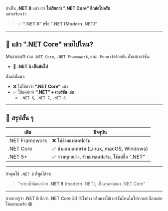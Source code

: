 ถ้าเป็น **.NET 8** แล้ว เรา **ไม่เรียกว่า ".NET Core" อีกต่อไปครับ**  
แต่จะเรียกว่า:

> ✅ **".NET 8" หรือ ".NET (Modern .NET)"**

---

## 🔹 แล้ว ".NET Core" หายไปไหน?

Microsoft รวม `.NET Core`, `.NET Framework`, และ `.Mono` เข้าด้วยกัน ตั้งแต่เวอร์ชัน:
- 🔄 **.NET 5 เป็นต้นไป**

ตั้งแต่นั้นมา:
- ❌ ไม่ใช้คำว่า **“.NET Core”** แล้ว  
- ✅ ใช้แค่คำว่า **“.NET” + เวอร์ชัน** เช่น:
  - `.NET 6`, `.NET 7`, `.NET 8`

---

## 🔸 สรุปสั้น ๆ

| เดิม | ปัจจุบัน |
|------|-----------|
| .NET Framework | ❌ ไม่ข้ามแพลตฟอร์ม |
| .NET Core | ✅ ข้ามแพลตฟอร์ม (Linux, macOS, Windows) |
| .NET 5+ | ✅ รวมทุกอย่าง, ข้ามแพลตฟอร์ม, ใช้แค่ชื่อ “.NET” |

---

ถ้าคุณใช้ `.NET 8` ก็พูดได้ว่า:

> "ระบบนี้พัฒนาด้วย **.NET 8** (modern .NET), เป็นภาคต่อของ .NET Core"

---

ถ้าอยากรู้ว่า .NET 8 ดีกว่า .NET Core 3.1 ยังไงบ้าง หรือควรใช้เวอร์ชันไหนในโปรเจกต์ ก็ถามต่อได้เลยนะครับ 😄
